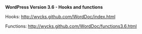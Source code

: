 **WordPress Version 3.6   - Hooks and functions**


Hooks: http://wycks.github.com/WordDoc/index.html

Functions: http://wycks.github.com/WordDoc/functions3.6.html
